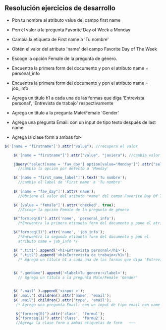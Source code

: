<section>

 

## Resolución ejercicios de desarrollo

 

- Pon tu nombre al atributo value del campo first name
- Pon el valor a la pregunta Favorite Day of Week a Monday
- Cambia la etiqueta de First name a 'Tu nombre'
- Obtén el valor del atributo 'name' del campo Favorite Day of The Week
- Escoge la opción Female de la pregunta de género.
- Encuentra la primera form del documento y pon el atributo name = personal_info
- Encuentra la primera form del documento y pon el atributo name = job_info
- Agrega un título h1 a cada una de las formas que diga 'Entrevista personal', 'Entrevista de trabajo' respectivamente
- Agrega un título a la pregunta Male/Female 'Gender'
- Agrega una pregunta Email: con un input de tipo texto después de last name
- Agrega la clase form a ambas for- </section>


	~~~js
	$('[name = "firstname"]').attr("value"); //recupera el valor

	    $('[name = "firstname"]').attr("value", "javiera"); //cambia valor por otro 
 
	  	jQuery("select[name = 'fav_day'] option[value='Monday']").attr("selected", "selected");
		  //cambia la opción por defecto a 'Monday' 

	  	$('[name = "first_name_label"]').text('Tu nombre'); 
		  //cambia el label de 'First name' a 'Tu nombre' 
		   
	  	$('[name = "fav_day"]').attr('name');
		  //Obtiene el valor del atibuto "name" del campo Favorite Day Of The Week

 	    $('[value = "female"]').attr('checked', true);
		  //Escoge la opción Female de la pregunta de género

	 	$("form:eq(0)").attr('name', 'personal_info');
		  /*Encuentra la primera etiqueta form del documento y pone el atributo name=personal_info*/

		$("form:eq(1)").attr('name', 'job_info'); 
		  /*Encuentra la segunda etiqueta form del documento y pon el 
		  atributo name = job_info */

		$( ".tit1").append('<h1>Entrevista personal</h1>'); 
		$( ".tit2").append('<h1>Entrevista de trabajo</h1>');  
		  /* Agrega un título h1 a cada una de las formas que diga 'Entrevista personal', 'Entrevista de trabajo' respectivamente */

		
		$( ".genName").append('<label>Tu genero:</label>'); 
		  // Agrega un título a la pregunta Male/Female 'Gender' 


		$( ".mail" ).append('<input >'); 
		$('.mail').children().attr('name', 'email');
		$('.mail').children().attr('type', 'email');  
		 /* Agrega una pregunta Email: con un input de tipo email con name email, después de last name. */

		 $("form:eq(0)").attr('class', 'formu1');
		 $("form:eq(1)").attr('class', 'formu2'); 
		 //Agrega la clase form a ambas etiquetas de form	~~~